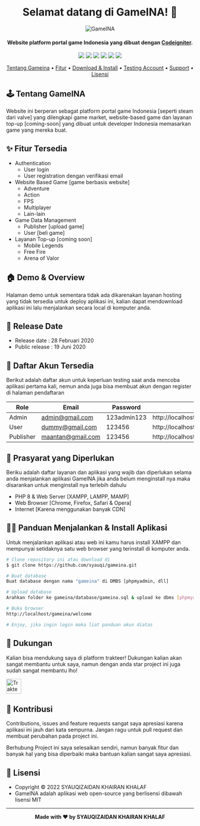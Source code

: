 <h1 align="center">Selamat datang di GameINA! 👋</h1>

<p align="center">
<img src="https://user-images.githubusercontent.com/46257169/172173142-bdc793c1-b6c3-49eb-865b-a51cab78dad3.png" alt="GameINA"/>
</p>

<p></p>
<h4 align="center">Website platform portal game Indonesia yang dibuat dengan <a href="https://codeigniter.com/" target="_blank">Codeigniter</a>.</h4>
<p></p>

<p align="center">
	<img src="https://img.shields.io/github/issues/Syauqizaidan/Learnify?style=flat-square">
	<img src="https://img.shields.io/github/stars/Syauqizaidan/Learnify?style=flat-square"> 
	<img src="https://img.shields.io/github/forks/Syauqizaidan/Learnify?style=flat-square">
	<img src="https://img.shields.io/github/license/Syauqizaidan/Learnify?style=flat-square">
	<img src="https://img.shields.io/badge/maintained%3F-no-red.svg?style=flat-square">
	<img src="https://img.shields.io/github/followers/syauqi.svg?style=flat-square&label=followers">
</p>

<p align="center">
  <a href="#tentang">Tentang Gameina</a> •
  <a href="#fitur">Fitur</a> •
  <a href="#download">Download & Install</a> •
  <a href="#account">Testing Account</a> •
  <a href="#support">Support</a> •
  <a href="#license">Lisensi</a>
</p>
 
<h2 id="tentang">🕹 Tentang GameINA</h2>
Website ini berperan sebagat platform portal game Indonesia [seperti steam dari valve] yang dilengkapi game market, website-based game dan layanan top-up [coming-soon] yang dibuat untuk developer Indonesia memasarkan game yang mereka buat.

<h2 id="fitur">✨ Fitur Tersedia</h2>

- Authentication
  - User login
  - User registration dengan verifikasi email
- Website Based Game [game berbasis website]
  - Adventure
  - Action
  - FPS
  - Multiplayer
  - Lain-lain
- Game Data Management
  - Publisher [upload game]
  - User [beli game]
- Layanan Top-up [coming soon]
  - Mobile Legends
  - Free Fire
  - Arena of Valor

## 🏠 Demo & Overview

Halaman demo untuk sementara tidak ada dikarenakan layanan hosting yang tidak tersedia untuk deploy aplikasi ini, kalian dapat mendownload aplikasi ini lalu menjalankan secara local di komputer anda.

## 📆 Release Date

- Release date : 28 Februari 2020
- Public release : 19 Juni 2020

<h2 id="account">🔑 Daftar Akun Tersedia</h2>

Berikut adalah daftar akun untuk keperluan testing saat anda mencoba aplikasi pertama kali, nemun anda juga bisa membuat akun dengan register di halaman pendaftaran

| Role      | Email             | Password    | URL                                        |
| --------- | ----------------- | ----------- | ------------------------------------------ |
| Admin     | admin@gmail.com   | 123admin123 | http://localhost/gameina/welcome/admin     |
| User      | dummy@gmail.com   | 123456      | http://localhost/gameina/welcome/          |
| Publisher | maantan@gmail.com | 123456      | http://localhost/gameina/welcome/publisher |

<h2 id="depedencies">💾 Prasyarat yang Diperlukan</h2>

Beriku adalah daftar layanan dan aplikasi yang wajib dan diperlukan selama anda menjalankan aplikasi GameINA jika anda belum menginstall nya maka disarankan untuk menginstall nya terlebih dahulu

- PHP 8 & Web Server [XAMPP, LAMPP, MAMP]
- Web Browser [Chrome, Firefox, Safari & Opera]
- Internet [Karena menggunakan banyak CDN]

<h2 id="download">🐱‍💻 Panduan Menjalankan & Install Aplikasi</h2>

Untuk menjalankan aplikasi atau web ini kamu harus install XAMPP dan mempunyai setidaknya satu web browser yang terinstall di komputer anda.

```bash
# Clone repository ini atau download di
$ git clone https://github.com/syauqi/gameina.git

# Buat database
Buat database dengan nama "gameina" di DMBS [phpmyadmin, dll]

# Upload database
Arahkan folder ke gameina/database/gameina.sql & upload ke dbms [phpmyadmin]

# Buka browser
http://localhost/gameina/welcome

# Enjoy, jika ingin login maka liat panduan akun diatas
```

<h2 id="support">💌 Dukungan</h2>

Kalian bisa mendukung saya di platform trakteer! Dukungan kalian akan sangat membantu untuk saya, namun dengan anda star project ini juga sudah sangat membantu lho!

<p></p>

<a href="https://trakteer.id/syaufy" target="_blank"><img id="wse-buttons-preview" src="https://cdn.trakteer.id/images/embed/trbtn-red-5.png" height="40" style="border:0px;height:40px;" alt="Trakteer Saya"></a>

<h2 id="kontribusi">🤝 Kontribusi</h2>

Contributions, issues and feature requests sangat saya apresiasi karena aplikasi ini jauh dari kata sempurna. Jangan ragu untuk pull request dan membuat perubahan pada project ini.

Berhubung Project ini saya selesaikan sendiri, namun banyak fitur dan banyak hal yang bisa diperbaiki maka bantuan kalian sangat saya apresiasi.

<h2 id="license">📝 Lisensi</h2>

- Copyright © 2022 SYAUQIZAIDAN KHAIRAN KHALAF
- GameINA adalah aplikasi web open-source yang berlisensi dibawah lisensi MIT

---

**<p align="center">Made with ❤️ by SYAUQIZAIDAN KHAIRAN KHALAF</p>**
